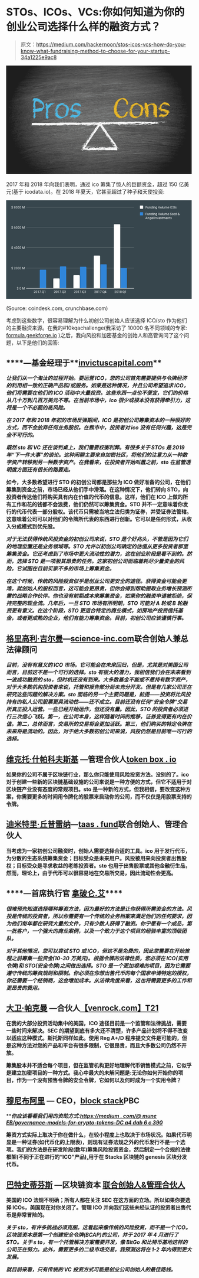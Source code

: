 # STOs、ICOs、VCs:你如何知道为你的创业公司选择什么样的融资方式？

> 原文：<https://medium.com/hackernoon/stos-icos-vcs-how-do-you-know-what-fundraising-method-to-choose-for-your-startup-34a1225e9ac8>

![](img/b6d337eeb85b927693b95ab87942a429.png)

2017 年和 2018 年向我们表明，通过 ico 筹集了惊人的巨额资金，超过 150 亿美元(基于 icodata.io)。在 2018 年夏天，它甚至超过了种子和天使投资:

![](img/3b3ccdf1366623c131510d1159df1721.png)

(Source: coindesk.com, crunchbase.com)

考虑到这些数字，很容易理解为什么初创公司创始人应该选择 ICO/sto 作为他们的主要融资来源。在我的#10kqachallenge(我采访了 10000 名不同领域的专家: [formula.geekforge.io](https://formula.geekforge.io/) )之后，我向风投和加密基金的创始人和高管询问了这个问题，以下是他们的回答:

## [](https://www.linkedin.com/in/andrew-knight-cfa-87084650/)****—基金经理于**[**invictuscapital.com**](http://invictuscapital.com)**

***让我们从一个淘汰的过程开始。要运营 ICO，您的公司首先需要提供与令牌经济的利用相一致的正确产品和/或服务。如果是这种情况，并且公司希望追求 ICO，他们将需要在他们的 ICO 活动中大量投资。这些东西一点也不便宜，它们的价格从几十万到几百万美元不等。在当前市场中，ico 很少或根本没有获得牵引力，这将是一个不必要的高风险。***

***在 2017 年和 2018 年初的市场反弹期间，ICO 是初创公司筹集资本的一种很好的方式，而不会放弃任何业务股权。在熊市中，投资者对 ico 没有任何兴趣，这是完全不可行的。***

***既然 sto 和 VC 还在谈判桌上，我们需要权衡利弊。有很多关于 STOs 是 2019 年“下一件大事”的谈论。这种闲聊主要来自加密社区，将他们的注意力从一种数字资产转移到另一种数字资产。在我看来，在投资者开始叫嚣之前，sto 在监管透明度方面还有很长的路要走。***

**如今，大多数希望进行 STO 的初创公司都是那些为 ICO 做好准备的公司，在他们筹集到资金之前，市场已经从他们手中滑落。在这种情况下，他们转向 STO，向投资者传达他们将购买具有内在价值的代币的信息。这样，他们在 ICO 上做的所有工作和花的钱都不会浪费，他们仍然可以筹集资金。STO 并不一定意味着你发行的代币代表一部分股权。该代币只需被当地立法归类为证券，并受证券法管辖。这意味着公司可以对他们的令牌所代表的东西进行创新。它可以是任何形式，从收入分成模式到优先股。**

***对于无法获得传统风投资金的初创公司来说，STO 是个好兆头，不管是因为它们的地理位置还是业务领域等。STO 允许以初创公司确定的估值从更多投资者那里筹集资金。它还考虑到了市场中更大流动性的潜力，这在创业阶段是看不到的。然而，选择 STO 是一项极其昂贵的任务。这家初创公司面临着耗尽少量资金的风险，它试图在目前买家不多的市场上筹集资金。***

***在这个时候，传统的风险投资似乎是创业公司更安全的途径。获得资金可能会更难，就创始人的股权而言，这可能会更昂贵，但你会得到帮助提取业务增长预测所需的战略合作伙伴。你也没有前期成本来筹集资金，如果你的融资申请被拒绝，保持完整的现金流。几年后，一旦 STO 市场有所明朗，STO 可能对 A 轮或 B 轮融资更有意义。在这个阶段，STO 更适合特定的商业模式，如房地产投资信托基金，或者更成熟的企业，他们有能力筹集资金。目前，初创公司应该谨慎行事。***

## **[**格里高利·吉尔曼**](https://twitter.com/ScienceGilman)**—**[**science-inc.com**](http://science-inc.com)联合创始人兼总法律顾问**

***目前，没有有意义的 ICO 市场。它可能会在未来回归，但是，尤其是对美国公司而言，目前这不是一个可行的选择。sto 有很大的潜力，我相信我们会在未来看到一波成功融资的 sto，但时机还没有到来。大多数基金不能或不愿持有数字资产，对于大多数机构投资者来说，托管和报告部分尚未充分开发。但是有几家公司正在研究这些问题的解决方案。sto 面临的另一个主要问题是，前提——投资将比风投持有的私人公司股票更具流动性——还不成立。目前还没有任何“安全令牌”交易所真正投入运营。一些已经开始运作，但还没有量。因此，STO 的投资者必须进行三次信心飞跃。第一，在公司本身，这样随着时间的推移，证券变得更有内在价值。第二，总体而言，交易所的交易将会更加活跃。第三，他们购买的特定令牌在未来将是流动的。因此，对于绝大多数初创公司来说，风投仍然是目前唯一可行的选择。***

## **[**维克托·什帕科夫斯基**](https://twitter.com/shpakovskycom) **—管理合伙人**[**token box . io**](http://tokenbox.io)**

**如果你的公司不属于区块链行业，那么你只能使用风险投资方法。没别的了。ico 对于创建一些新的区块链基础设施的公司来说是一种方便的方式，但它不适用于对区块链产业没有态度的常规项目。sto 是一种新的方式，但我相信，要改变这种方案，你需要更多的时间用令牌化的股票来启动你的公司，而不仅仅是用股票支持的令牌。**

## **[**迪米特里·丘普雷纳**](https://twitter.com/dimitritaas)**—**[**taas . fund**](http://taas.fund)联合创始人、管理合伙人**

**当考虑为一家初创公司融资时，创始人需要选择合适的工具。ico 用于发行代币，为分散的生态系统筹集资金；目标受众是未来用户。风投被用来向投资者出售股权；目标受众是寻求收益的老练投资者。sto 也用于出售股票或其他金融衍生品，然而，理论上，由于代币可以很容易地在交易所交易，因此流动性会更高。**

## **[](https://twitter.com/IFRAHStephane)****—首席执行官** [**拿破仑.艾**](http://napoleonx.ai)****

*****很难预先知道选择哪种筹资方法，因为最好的方法是让你获得所需资金的方法。风投是传统的投资者，所以你需要有一个传统的业务档案来满足他们的任何要求，因为他们每年都在研究大量的文件，只有少数人获得了融资。你宁愿有一个成品，第一批客户，一个强大的商业案例，以及一个致力于这个项目的经验丰富的顶级团队。*****

*****对于其他情况，您可以尝试 STO 或 ICO，但这不是免费的，因此您需要在开始旅程之前筹集一些资金(10-30 万美元)。根据令牌的法律性质，您必须在 ICO(实用令牌)和 STO(安全令牌)之间做出选择。STO 是一个更加艰难的项目，因为它需要遵守传统的筹资规则和限制。你必须在你想出售代币的每个国家申请特定的授权，你还需要一个经销商，这会增加成本。从法律角度来看，这也将需要更多的工作和更昂贵的费用。*****

## ****[**大卫·帕克曼**](https://twitter.com/pakman) **—合伙人**[【venrock.com】T21](https://www.venrock.com/)****

****在我的大部分投资活动集中的美国，ICO 途径目前是一个监管和法律挑战，需要一些时间来解决。SEC 的期望到底有多大还不清楚，许多产品计划将不得不改变以适应这种模式。斯托斯同样如此。使用 Reg A+/D 程序提交文件是可能的，但是这种方法对您的产品和平台有很多限制，它很昂贵，而且大多数公司仍然不开放。****

****筹集股本并不适合每个项目，但在监管机构更好地理解代币销售模式之前，它似乎是建立加密项目的一种方式。我心中最大的未解问题是:无论你如何开始你的项目，作为一个没有预售令牌的安全令牌，它如何以及何时成为一个实用令牌？****

## ****[**穆尼布阿里**](https://www.linkedin.com/in/muneebali/) **— CEO，**[**block stack**](http://blockstack.com)**PBC******

*****你应该看看我们用的资助方式:*[*https://medium . com/@ mune EB/governance-models-for-crypto-tokens-DC a4 dab 6 c 390*](/@muneeb/governance-models-for-crypto-tokens-dca4dab6c390)****

****筹资方式实际上取决于你在做什么，在较小程度上也取决于市场状况。如果代币明显是一种证券(如代币化的上限表)，则现有证券法规之外的代币发行不是一个选项。我们的方法是在研发阶段(数年)筹集风险投资资金，然后制定一个合规的法律框架(不同于正在进行的“ICO”产品),用于在 Stacks 区块链的 genesis 区块分发代币。****

## ****[**巴特史蒂芬斯**](https://www.linkedin.com/in/pbartstephens/) **—区块链资本** [联合创始人&管理合伙人](https://blockchain.capital/)****

****美国的 ICO 法规不明确；所有人都在关注 SEC 在这方面的立场。所以如果你要选择 ICOs，美国现在对你关闭了。管理 ICO 并向我们这些未经认证的投资者出售代币是非常冒险的。****

*****关于 sto，有许多挑战必须克服。这看起来像传统的风险投资，而不是一个 ICO。区块链资本是第一个创建安全令牌(BCAP)的公司，并于 2017 年 4 月进行了 STO。关于 s to，有一个托管解决方案需要开发，像 BitGo 和比特币基地这样的公司正在努力。此外，需要更多的二级市场交易，我预测这将在 1-2 年内得到更大发展。*****

*****就目前来看，只有传统的 VC 投资方式可能是创业公司创始人的最佳路线。*****